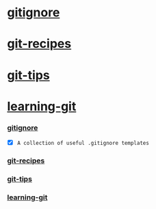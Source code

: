 # [gitignore](#gitignore)  
# [git-recipes](#git-recipes)  
# [git-tips](#git-tips)  
# [learning-git](#learning-git)  

### [gitignore](https://github.com/github/gitignore)  
  - [X] `A collection of useful .gitignore templates`
### [git-recipes](https://github.com/geeeeeeeeek/git-recipes)  
### [git-tips](https://github.com/521xueweihan/git-tips)  
### [learning-git](https://github.com/xirong/my-git)  
